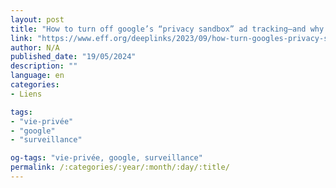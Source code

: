 ```yaml
---
layout: post
title: "How to turn off google’s “privacy sandbox” ad tracking—and why you should"
link: "https://www.eff.org/deeplinks/2023/09/how-turn-googles-privacy-sandbox-ad-tracking-and-why-you-should"
author: N/A
published_date: "19/05/2024"
description: ""
language: en
categories:
- Liens

tags:
- "vie-privée"
- "google"
- "surveillance"

og-tags: "vie-privée, google, surveillance"
permalink: /:categories/:year/:month/:day/:title/
---
```

